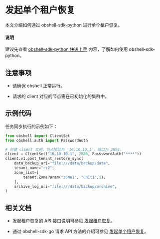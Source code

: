 # 发起单个租户恢复

本文介绍如何通过 obshell-sdk-python 进行单个租户恢复。

<main id="notice" type='explain'>
  <h4>说明</h4>
  <p>建议先查看 <a href='../100.quickstart-of-python.md'>obshell-sdk-python 快速上手</a> 内容，了解如何使用 obshell-sdk-python。</p>
</main>

## 注意事项

* 请确保 obshell 正常运行。

* 请求的 client 对应的节点需在已初始化的集群中。

## 示例代码

任务同步执行的示例如下：

```python
from obshell import ClientSet
from obshell.auth import PasswordAuth

# 创建 client 实例，节点地址为 '10.10.10.1'，端口为 2886。
client = ClientSet("10.10.10.1", 2886, PassswordAuth("****"))
client.v1.post_tenant_restore_sync(
    data_backup_uri="file:///data/backup/data",
    tenant_name="rt2",
    zone_list=[
        tenant.ZoneParam("zone1", "unit1",1),
    ],
    archive_log_uri="file:///data/backup/archive",
)
```

## 相关文档

* 发起租户恢复的 API 接口说明可参见 [发起租户恢复](../../../400.obshell-api-reference/700.recovery-management/100.initiate-tenant-recovery.md)。

* 通过 obshell-sdk-go 请求 API 方法的介绍可参见 [发起单个租户恢复](../../200.go/700.recovery-management/100.initiate-tenant-recovery-of-go.md)。

